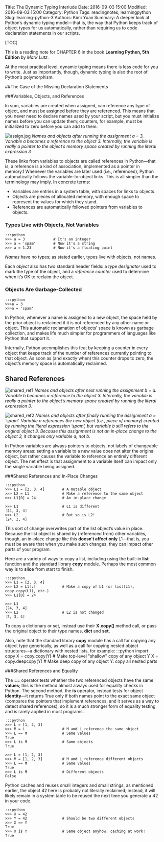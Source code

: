 Title: The Dynamic Typing Interlude
Date: 2016-09-03 15:00
Modified: 2016-09-03 15:00
Category: Python
Tags: readingnotes, learningpython
Slug: learning-python-3
Authors: Kimi Yuan
Summary: A deeper look at Python’s dynamic typing model—that is, the way that Python keeps track of object types for us automatically, rather than requiring us to code declaration statements in our scripts.

[TOC]

This is a reading note for CHAPTER 6 in the book **Learning Python, 5th Edition** by *Mark Lutz*.

At the most practical level, dynamic typing means there is less code for you to write. Just as importantly, though, dynamic typing is also the root of Python’s polymorphism.

##The Case of the Missing Declaration Statements

###Variables, Objects, and References

In sum, variables are created when assigned, can reference any type of object, and must be assigned before they are referenced. This means that you never need to declare names used by your script, but you must initialize names before you can update them; counters, for example, must be initialized to zero before you can add to them.

![assign.jpg]({filename}/images/assign.jpg)
*Names and objects after running the assignment a = 3. Variable a becomes a reference to the object 3. Internally, the variable is really a pointer to the object’s memory space created by running the literal expression 3*

These links from variables to objects are called references in Python—that is, a reference is a kind of association, implemented as a pointer in memory.1 Whenever the variables are later used (i.e., referenced), Python automatically follows the variable-to-object links. This is all simpler than the terminology may imply. In concrete terms:
* Variables are entries in a system table, with spaces for links to objects.
* Objects are pieces of allocated memory, with enough space to represent the values for which they stand.
* References are automatically followed pointers from variables to objects.

### Types Live with Objects, Not Variables

    :::python
    >>> a = 3             # It's an integer
    >>> a = 'spam'        # Now it's a string
    >>> a = 1.23          # Now it's a floating point


*Names* have no types; as stated earlier, types live with objects, not names.

Each *object* also has two standard header fields: a *type designator* used to mark the type of the object, and a *reference counter* used to determine when it’s OK to reclaim the object.

### Objects Are Garbage-Collected

    :::python
    >>>a = 3
    >>>a = 'spam'

In Python, whenever a name is assigned to a new object, the space held by the prior object is reclaimed if it is not referenced by any other name or object. This automatic reclamation of objects’ space is known as garbage collection, and makes life much simpler for programmers of languages like Python that support it.

Internally, Python accomplishes this feat by keeping a counter in every object that keeps track of the number of references currently pointing to that object. As soon as (and exactly when) this counter drops to zero, the object’s memory space is automatically reclaimed.

## Shared References

![shared_ref1]({filename}/images/shared_ref1.jpg)
*Names and objects after next running the assignment b = a. Variable b becomes a reference to the object 3. Internally, the variable is really a pointer to the object’s memory space created by running the literal expression 3.*

![shared_ref2]({filename}/images/shared_ref2.jpg)
*Names and objects after finally running the assignment a = ‘spam’. Variable a references the new object (i.e., piece of memory) created by running the literal expression ‘spam’, but variable b still refers to the original object 3. Because this assignment is not an in-place change to the object 3, it changes only variable a, not b.*

In Python variables are always pointers to objects, not labels of changeable memory areas: setting a variable to a new value does not alter the original object, but rather causes the variable to reference an entirely different object. The net effect is that assignment to a variable itself can impact only the single variable being assigned.

###Shared References and In-Place Changes

    :::python
    >>> L1 = [2, 3, 4]        # A mutable object
    >>> L2 = L1               # Make a reference to the same object
    >>> L1[0] = 24            # An in-place change

    >>> L1                    # L1 is different
    [24, 3, 4]
    >>> L2                    # But so is L2!
    [24, 3, 4]

This sort of change overwrites part of the list object’s value in place. Because the list object is shared by (referenced from) other variables, though, an in-place change like this **doesn’t affect only** L1—that is, you must be aware that when you make such changes, they can impact other parts of your program.

Here are a variety of ways to copy a list, including using the built-in **list** function and the standard library **copy** module. Perhaps the most common way is to **slice** from start to finish.

    :::python
    >>> L1 = [2, 3, 4]
    >>> L2 = L1[:]            # Make a copy of L1 (or list(L1), copy.copy(L1), etc.)
    >>> L1[0] = 24

    >>> L1
    [24, 3, 4]
    >>> L2                    # L2 is not changed
    [2, 3, 4]


To copy a dictionary or set, instead use their **X.copy()** method call, or pass the original object to their type names, **dict** and **set**.

Also, note that the standard library **copy** module has a call for copying any object type generically, as well as a call for copying nested object structures—a dictionary with nested lists, for example:
    :::python
    import copy
    X = copy.copy(Y) # Make top-level "shallow" copy of any object Y
    X = copy.deepcopy(Y) # Make deep copy of any object Y: copy all nested parts


###Shared References and Equality

The **==** operator tests whether the two referenced objects have the same **values**; this is the method almost always used for equality checks in Python. The second method, the **is** operator, instead tests for object **identity**—it returns True only if both names point to the exact same object (compares the pointers that implement references, and it serves as a way to detect shared references), so it is a much stronger form of equality testing and is rarely applied in most programs.

    :::python
    >>> L = [1, 2, 3]
    >>> M = L                 # M and L reference the same object
    >>> L == M                # Same values
    True
    >>> L is M                # Same objects
    True

    >>> L = [1, 2, 3]
    >>> M = [1, 2, 3]         # M and L reference different objects
    >>> L == M                # Same values
    True
    >>> L is M                # Different objects
    False

Python caches and reuses small integers and small strings, as mentioned earlier, the object 42 here is probably not literally reclaimed; instead, it will likely remain in a system table to be reused the next time you generate a 42 in your code.


    :::python
    >>> X = 42
    >>> Y = 42                # Should be two different objects
    >>> X == Y
    True
    >>> X is Y                # Same object anyhow: caching at work!
    True
